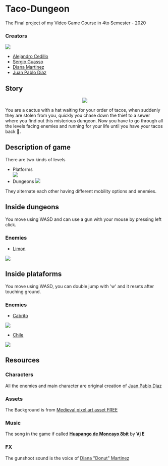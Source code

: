 # Taco-Dungeon
The Final project of my Video Game Course in 4to Semester - 2020
### Creators
![](https://s3.us-west-2.amazonaws.com/secure.notion-static.com/8bda7fc0-ecc3-4cff-b90a-13bc444c95b7/Untitled.png?X-Amz-Algorithm=AWS4-HMAC-SHA256&X-Amz-Content-Sha256=UNSIGNED-PAYLOAD&X-Amz-Credential=AKIAT73L2G45EIPT3X45%2F20220515%2Fus-west-2%2Fs3%2Faws4_request&X-Amz-Date=20220515T234829Z&X-Amz-Expires=86400&X-Amz-Signature=b1aa1922574982c4b126aa30cc02e953629a175894d85c9888c2724153711d0e&X-Amz-SignedHeaders=host&response-content-disposition=filename%20%3D"Untitled.png"&x-id=GetObject)
* [Alejandro Cedillo ](https://github.com/alexcega)
* [Sergio Guasso](https://github.com/Guasso)
* [Diana Martinez](https://www.instagram.com/donut.mar.verde/)
* [Juan Pablo Diaz](https://github.com/Juanpabdl)
## Story
<div align="center">
  
![](https://s3.us-west-2.amazonaws.com/secure.notion-static.com/ff9d29c2-717f-4280-ac75-de90091ebd6c/Untitled.png?X-Amz-Algorithm=AWS4-HMAC-SHA256&X-Amz-Content-Sha256=UNSIGNED-PAYLOAD&X-Amz-Credential=AKIAT73L2G45EIPT3X45%2F20220515%2Fus-west-2%2Fs3%2Faws4_request&X-Amz-Date=20220515T234249Z&X-Amz-Expires=86400&X-Amz-Signature=0f17ba012e8bed94f5ab0d7d9a1d50852a1044750eef024fc240489ad6ef17a6&X-Amz-SignedHeaders=host&response-content-disposition=filename%20%3D"Untitled.png"&x-id=GetObject)
</div>
You are a cactus with a hat waiting for your order of tacos, when suddenly they are stolen from you,  quickly you chase down the thief to a sewer where you find out this misterious dungeon. Now you have to go through all the levels facing enemies and running for your life until you have your tacos back 🌮.

## Description of game
There are two kinds of levels
* Platforms\
![](https://s3.us-west-2.amazonaws.com/secure.notion-static.com/7cee69ba-df80-4b18-aaa8-fb005c597615/Untitled.png?X-Amz-Algorithm=AWS4-HMAC-SHA256&X-Amz-Content-Sha256=UNSIGNED-PAYLOAD&X-Amz-Credential=AKIAT73L2G45EIPT3X45%2F20220515%2Fus-west-2%2Fs3%2Faws4_request&X-Amz-Date=20220515T234650Z&X-Amz-Expires=86400&X-Amz-Signature=881f5dd79f6e6675381dbf8e3c223fa0792208b59441b230f99b4958ba7f8d74&X-Amz-SignedHeaders=host&response-content-disposition=filename%20%3D"Untitled.png"&x-id=GetObject)
* Dungeons 
![](https://s3.us-west-2.amazonaws.com/secure.notion-static.com/3a9f36d7-72ad-4370-89f3-a1dd91da1084/Untitled.png?X-Amz-Algorithm=AWS4-HMAC-SHA256&X-Amz-Content-Sha256=UNSIGNED-PAYLOAD&X-Amz-Credential=AKIAT73L2G45EIPT3X45%2F20220515%2Fus-west-2%2Fs3%2Faws4_request&X-Amz-Date=20220515T234737Z&X-Amz-Expires=86400&X-Amz-Signature=e60261f7d5995288e7e901aa2652a4fc6c127fce4130c68197a203f2fd474f60&X-Amz-SignedHeaders=host&response-content-disposition=filename%20%3D"Untitled.png"&x-id=GetObject)

They alternate each other having different mobility options and enemies.

## Inside dungeons
You move using WASD and can use a gun with your mouse by pressing left click.

### Enemies
* [Limon](https://s3.us-west-2.amazonaws.com/secure.notion-static.com/88e16ded-a9ca-49a1-b406-8a9367d4a820/Untitled.png?X-Amz-Algorithm=AWS4-HMAC-SHA256&X-Amz-Content-Sha256=UNSIGNED-PAYLOAD&X-Amz-Credential=AKIAT73L2G45EIPT3X45%2F20220515%2Fus-west-2%2Fs3%2Faws4_request&X-Amz-Date=20220515T231647Z&X-Amz-Expires=86400&X-Amz-Signature=3f477ea5697683e2c643ef86d20c569348cfb1447b8490a373121d95ef479917&X-Amz-SignedHeaders=host&response-content-disposition=filename%20%3D"Untitled.png"&x-id=GetObject)

![](https://s3.us-west-2.amazonaws.com/secure.notion-static.com/64bf772f-d1d8-4dad-aa94-18af9033756d/Untitled.png?X-Amz-Algorithm=AWS4-HMAC-SHA256&X-Amz-Content-Sha256=UNSIGNED-PAYLOAD&X-Amz-Credential=AKIAT73L2G45EIPT3X45%2F20220515%2Fus-west-2%2Fs3%2Faws4_request&X-Amz-Date=20220515T234321Z&X-Amz-Expires=86400&X-Amz-Signature=b0fd4039995abc724021a470982f15ff1fdb74bcc01b083b9b6b1d7f6658e53a&X-Amz-SignedHeaders=host&response-content-disposition=filename%20%3D"Untitled.png"&x-id=GetObject)
## Inside plataforms
You move using WASD, you can double jump with 'w' and it resets after touching ground.
### Enemies


* [Cabrito](https://s3.us-west-2.amazonaws.com/secure.notion-static.com/3fd7cebb-aaac-479a-804b-16d6dfd913f9/Untitled.png?X-Amz-Algorithm=AWS4-HMAC-SHA256&X-Amz-Content-Sha256=UNSIGNED-PAYLOAD&X-Amz-Credential=AKIAT73L2G45EIPT3X45%2F20220515%2Fus-west-2%2Fs3%2Faws4_request&X-Amz-Date=20220515T234434Z&X-Amz-Expires=86400&X-Amz-Signature=eb2c99bc1d1dbdd6997c28a4ccd66bf8574e84db6aec884a5a1003a53ec5153c&X-Amz-SignedHeaders=host&response-content-disposition=filename%20%3D"Untitled.png"&x-id=GetObject)

![](
https://s3.us-west-2.amazonaws.com/secure.notion-static.com/3fd7cebb-aaac-479a-804b-16d6dfd913f9/Untitled.png?X-Amz-Algorithm=AWS4-HMAC-SHA256&X-Amz-Content-Sha256=UNSIGNED-PAYLOAD&X-Amz-Credential=AKIAT73L2G45EIPT3X45%2F20220515%2Fus-west-2%2Fs3%2Faws4_request&X-Amz-Date=20220515T234434Z&X-Amz-Expires=86400&X-Amz-Signature=eb2c99bc1d1dbdd6997c28a4ccd66bf8574e84db6aec884a5a1003a53ec5153c&X-Amz-SignedHeaders=host&response-content-disposition=filename%20%3D"Untitled.png"&x-id=GetObject)

* [Chile](https://s3.us-west-2.amazonaws.com/secure.notion-static.com/8b1d2c6b-0b67-419d-a95c-1a911dbd6453/Untitled.png?X-Amz-Algorithm=AWS4-HMAC-SHA256&X-Amz-Content-Sha256=UNSIGNED-PAYLOAD&X-Amz-Credential=AKIAT73L2G45EIPT3X45%2F20220515%2Fus-west-2%2Fs3%2Faws4_request&X-Amz-Date=20220515T234405Z&X-Amz-Expires=86400&X-Amz-Signature=86053798c25883f742093bed170ef7759b2ed596d1e53bb8fa1a3a81e5d9ba65&X-Amz-SignedHeaders=host&response-content-disposition=filename%20%3D"Untitled.png"&x-id=GetObject)

![](
https://s3.us-west-2.amazonaws.com/secure.notion-static.com/8b1d2c6b-0b67-419d-a95c-1a911dbd6453/Untitled.png?X-Amz-Algorithm=AWS4-HMAC-SHA256&X-Amz-Content-Sha256=UNSIGNED-PAYLOAD&X-Amz-Credential=AKIAT73L2G45EIPT3X45%2F20220515%2Fus-west-2%2Fs3%2Faws4_request&X-Amz-Date=20220515T234405Z&X-Amz-Expires=86400&X-Amz-Signature=86053798c25883f742093bed170ef7759b2ed596d1e53bb8fa1a3a81e5d9ba65&X-Amz-SignedHeaders=host&response-content-disposition=filename%20%3D"Untitled.png"&x-id=GetObject)

## Resources
### Characters
All the enemies and main character are original creation of [Juan Pablo Diaz](https://www.instagram.com/juanpabpinos/)
### Assets
The Background is from [Medieval pixel art asset FREE](https://assetstore.unity.com/packages/2d/environments/medieval-pixel-art-asset-free-130131)
### Music 
The song in the game if called [**Huapango de Moncayo 8bit**](https://soundcloud.com/melovje/huapango-de-moncayo-8bit-vj-e) by **Vj E**

### FX
The gunshoot sound is the voice of [Diana "Donut" Martinez](https://www.instagram.com/donut.mar.verde/)
